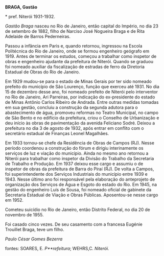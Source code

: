 **BRAGA, Gastão**

\* pref. Niterói 1931-1932.

*Gastão Braga* nasceu no Rio de Janeiro, então capital do Império, no
dia 23 de setembro de 1882, filho de Narciso José Nogueira Braga e de
Rita Adelaide de Barros Pederneiras.

Passou a infância em Paris e, quando retornou, ingressou na Escola
Politécnica do Rio de Janeiro, onde se formou engenheiro geógrafo em
1919. Antes de terminar os estudos, começou a trabalhar como inspetor de
obras e engenheiro ajudante da prefeitura de Niterói. Quando se graduou
foi nomeado auxiliar da fiscalização de estradas de ferro da Diretoria
Estadual de Obras do Rio de Janeiro.

Em 1929 mudou-se para o estado de Minas Gerais por ter sido nomeado
prefeito do município de São Lourenço, função que exerceu até 1931. No
dia 15 de dezembro desse ano, foi nomeado prefeito de Niterói pelo
interventor no Rio de Janeiro, Ari Parreiras, por indicação do
ex-presidente do estado de Minas Antônio Carlos Ribeiro de Andrada.
Entre outras medidas tomadas em sua gestão, concluiu a construção da
segunda adutora para o abastecimento de água, promoveu reformas no
Teatro Municipal, no campo de São Bento e no edifício da prefeitura,
criou o Conselho de Urbanização e deu início às obras de pavimentação da
avenida Feliciano Sodré. Deixou a prefeitura no dia 3 de agosto de 1932,
após entrar em conflito com o secretário estadual de Finanças Leonel
Magalhães.

Em 1933 tornou-se chefe da Residência de Obras de Campos (RJ). Nesse
período coordenou a construção do fórum e dirigiu interinamente os
serviços de luz e viação do município. Ainda no mesmo ano retornou a
Niterói para trabalhar como inspetor da Divisão do Trabalho da
Secretaria de Trabalho e Produção. Em 1937 deixou esse cargo e assumiu o
de inspetor de obras da prefeitura de Barra do Piraí (RJ). De volta a
Campos, foi superintendente dos Serviços Industriais do município entre
1939 e 1943. Nesse último ano foi responsável pela elaboração do
anteprojeto de organização dos Serviços de Água e Esgoto do estado do
Rio. Em 1945, na gestão do engenheiro Luís de Sousa, foi nomeado oficial
de gabinete da Secretaria Estadual de Viação e Obras Públicas.
Aposentou-se nesse cargo em 1952.

Cometeu suicídio no Rio de Janeiro, então Distrito Federal, no dia 20 de
novembro de 1955.

Foi casado cinco vezes. De seu casamento com a francesa Eugénie
Trouillet Braga, teve um filho.

*Paulo César Gomes Bezerra*

fontes: SOARES, E. *P**refeitura*; WEHRS,C. *Niterói.*
